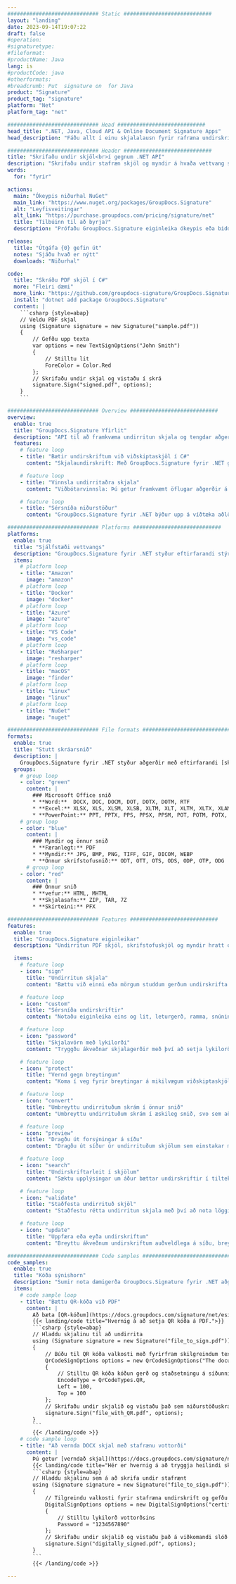 ```yaml
---
############################# Static ############################
layout: "landing"
date: 2023-09-14T19:07:22
draft: false
#operation: 
#signaturetype: 
#fileformat: 
#productName: Java
lang: is
#productCode: java
#otherformats: 
#breadcrumb: Put  signature on  for Java
product: "Signature"
product_tag: "signature"
platform: "Net"
platform_tag: "net"

############################# Head ############################
head_title: ".NET, Java, Cloud API & Online Document Signature Apps"
head_description: "Fáðu allt í einu skjalalausn fyrir rafræna undirskrift fyrir .NET, Java og skýjaforrit. Skrifaðu undir algeng skjalasnið á netinu með því að nota einfaldan draga og sleppa eiginleika"

############################# Header ############################
title: "Skrifaðu undir skjöl<br>í gegnum .NET API"
description: "Skrifaðu undir stafræn skjöl og myndir á hvaða vettvang sem er með því að nota sveigjanleg API og app byggðar lausnir fyrir forritara og endanotendur."
words:
  for: "fyrir"

actions:
  main: "Ókeypis niðurhal NuGet"
  main_link: "https://www.nuget.org/packages/GroupDocs.Signature"
  alt: "Leyfisveitingar"
  alt_link: "https://purchase.groupdocs.com/pricing/signature/net"
  title: "Tilbúinn til að byrja?"
  description: "Prófaðu GroupDocs.Signature eiginleika ókeypis eða biddu um leyfi"

release:
  title: "Útgáfa {0} gefin út"
  notes: "Sjáðu hvað er nýtt"
  downloads: "Niðurhal"

code:
  title: "Skráðu PDF skjöl í C#"
  more: "Fleiri dæmi"
  more_link: "https://github.com/groupdocs-signature/GroupDocs.Signature-for-.NET"
  install: "dotnet add package GroupDocs.Signature"
  content: |
    ```csharp {style=abap}   
    // Veldu PDF skjal
    using (Signature signature = new Signature("sample.pdf"))
    {
        // Gefðu upp texta
        var options = new TextSignOptions("John Smith")
        {
            // Stilltu lit
            ForeColor = Color.Red
        };
        // Skrifaðu undir skjal og vistaðu í skrá
        signature.Sign("signed.pdf", options);
    }
    ```

############################# Overview ############################
overview:
  enable: true
  title: "GroupDocs.Signature Yfirlit"
  description: "API til að framkvæma undirritun skjala og tengdar aðgerðir í .NET forritum"
  features:
    # feature loop
    - title: "Bætir undirskriftum við viðskiptaskjöl í C#"
      content: "Skjalaundirskrift: Með GroupDocs.Signature fyrir .NET geturðu bætt ýmsum gerðum undirskrifta, svo sem texta, myndum, strikamerkjum og stafrænum skilríkjum, við PDF og Office skjöl. Þetta API gerir þér kleift að undirrita skjölin þín með næstum hvaða gagnategund sem er, þar á meðal falin lýsigögn."

    # feature loop
    - title: "Vinnsla undirritaðra skjala"
      content: "Viðbótarvinnsla: Þú getur framkvæmt öflugar aðgerðir á undirrituðum skjölum með GroupDocs.Signature. Þetta felur í sér að leita að núverandi undirskriftum í viðskiptaskjölum og sannreyna þær með sérstökum forsendum. Að auki geturðu sótt skjalaupplýsingar og forskoðað síður í gegnum þetta .NET API."

    # feature loop
    - title: "Sérsníða niðurstöður"
      content: "GroupDocs.Signature fyrir .NET býður upp á víðtæka aðlögunarmöguleika. Þú getur staðsett undirskriftir nákvæmlega hvar sem er á skjalasíðu og stillt útlit þeirra með ýmsum stillingum. Ennfremur styður þetta API vistun unnum skjölum á fjölmörgum studdum sniðum."

############################# Platforms ############################
platforms:
  enable: true
  title: "Sjálfstæði vettvangs"
  description: "GroupDocs.Signature fyrir .NET styður eftirfarandi stýrikerfi, ramma og pakkastjóra"
  items:
    # platform loop
    - title: "Amazon"
      image: "amazon"
    # platform loop
    - title: "Docker"
      image: "docker"
    # platform loop
    - title: "Azure"
      image: "azure"
    # platform loop
    - title: "VS Code"
      image: "vs_code"
    # platform loop
    - title: "ReSharper"
      image: "resharper"
    # platform loop
    - title: "macOS"
      image: "finder"
    # platform loop
    - title: "Linux"
      image: "linux"
    # platform loop
    - title: "NuGet"
      image: "nuget"

############################# File formats ############################
formats:
  enable: true
  title: "Stutt skráarsnið"
  description: |
    GroupDocs.Signature fyrir .NET styður aðgerðir með eftirfarandi [skráarsniðum](https://docs.groupdocs.com/signature/net/supported-document-formats/).
  groups:
    # group loop
    - color: "green"
      content: |
        ### Microsoft Office snið
        * **Word:**  DOCX, DOC, DOCM, DOT, DOTX, DOTM, RTF
        * **Excel:** XLSX, XLS, XLSM, XLSB, XLTM, XLT, XLTM, XLTX, XLAM, SXC, SpreadsheetML
        * **PowerPoint:** PPT, PPTX, PPS, PPSX, PPSM, POT, POTM, POTX, PPTM
    # group loop
    - color: "blue"
      content: |
        ### Myndir og önnur snið
        * **Færanlegt:** PDF
        * **Myndir:** JPG, BMP, PNG, TIFF, GIF, DICOM, WEBP
        * **Önnur skrifstofusnið:** ODT, OTT, OTS, ODS, ODP, OTP, ODG
      # group loop
    - color: "red"
      content: |
        ### Önnur snið
        * **vefur:** HTML, MHTML
        * **Skjalasafn:** ZIP, TAR, 7Z
        * **Skírteini:** PFX

############################# Features ############################
features:
  enable: true
  title: "GroupDocs.Signature eiginleikar"
  description: "Undirritun PDF skjöl, skrifstofuskjöl og myndir hratt og örugglega"

  items:
    # feature loop
    - icon: "sign"
      title: "Undirritun skjala"
      content: "Bættu við einni eða mörgum studdum gerðum undirskrifta nákvæmlega á hvaða tilteknu stað sem er á viðskiptaskjölum."

    # feature loop
    - icon: "custom"
      title: "Sérsníða undirskriftir"
      content: "Notaðu eiginleika eins og lit, leturgerð, ramma, snúning osfrv., til að stilla útlit undirskrifta."

    # feature loop
    - icon: "password"
      title: "Skjalavörn með lykilorði"
      content: "Tryggðu ákveðnar skjalagerðir með því að setja lykilorð eftir undirritun."

    # feature loop
    - icon: "protect"
      title: "Vernd gegn breytingum"
      content: "Koma í veg fyrir breytingar á mikilvægum viðskiptaskjölum eftir að hafa bætt við undirskrift með stafrænu skilríki."

    # feature loop
    - icon: "convert"
      title: "Umbreyttu undirrituðum skrám í önnur snið"
      content: "Umbreyttu undirrituðum skrám í æskileg snið, svo sem að vista Word skjal sem PDF."

    # feature loop
    - icon: "preview"
      title: "Dragðu út forsýningar á síðu"
      content: "Dragðu út síður úr undirrituðum skjölum sem einstakar myndir til framtíðarvinnslu."

    # feature loop
    - icon: "search"
      title: "Undirskriftarleit í skjölum"
      content: "Sæktu upplýsingar um áður bættar undirskriftir í tilteknum skjölum."

    # feature loop
    - icon: "validate"
      title: "Staðfesta undirrituð skjöl"
      content: "Staðfestu rétta undirritun skjala með því að nota löggildingareiginleika."

    # feature loop
    - icon: "update"
      title: "Uppfæra eða eyða undirskriftum"
      content: "Breyttu ákveðnum undirskriftum auðveldlega á síðu, breyttu texta þeirra eða eyddu þeim án vandræða."

############################# Code samples ############################
code_samples:
  enable: true
  title: "Kóða sýnishorn"
  description: "Sumir nota dæmigerða GroupDocs.Signature fyrir .NET aðgerðir"
  items:
    # code sample loop
    - title: "Bættu QR-kóða við PDF"
      content: |
        Að bæta [QR-kóðum](https://docs.groupdocs.com/signature/net/esign-document-with-qr-code-signature/) við sérstakar síður af PDF skjölum getur aukið viðskiptaferla. Hér að neðan er dæmi um hvernig á að bæta við QR kóða með GroupDocs.Signature.
        {{< landing/code title="Hvernig á að setja QR kóða á PDF.">}}
        ```csharp {style=abap}
        // Hladdu skjalinu til að undirrita
        using (Signature signature = new Signature("file_to_sign.pdf"))
        {
            // Búðu til QR kóða valkosti með fyrirfram skilgreindum texta
            QrCodeSignOptions options = new QrCodeSignOptions("The document is approved by John Smith")
            {
                // Stilltu QR kóða kóðun gerð og staðsetningu á síðunni
                EncodeType = QrCodeTypes.QR,
                Left = 100,
                Top = 100
            };
            // Skrifaðu undir skjalið og vistaðu það sem niðurstöðuskrá
            signature.Sign("file_with_QR.pdf", options);
        }
        ```
        {{< /landing/code >}}
    # code sample loop
    - title: "Að vernda DOCX skjal með stafrænu vottorði"
      content: |
        Þú getur [verndað skjal](https://docs.groupdocs.com/signature/net/esign-document-with-digital-signature/) með því að nota persónulegar undirskriftir eða fyrirtækjaundirskriftir sem eru geymdar sem stafræn skilríki. Slíkum vernduðum skjölum er ekki hægt að breyta án þess að ógilda undirskriftina.
        {{< landing/code title="Hér er hvernig á að tryggja heilindi skjalsins.">}}
        ```csharp {style=abap}   
        // Hladdu skjalinu sem á að skrifa undir stafrænt
        using (Signature signature = new Signature("file_to_sign.pdf"))
        {
            // Tilgreindu valkosti fyrir stafræna undirskrift og gefðu upp slóðina að vottorðaskránni
            DigitalSignOptions options = new DigitalSignOptions("certificate.pfx")
            {
                // Stilltu lykilorð vottorðsins
                Password = "1234567890"
            };
            // Skrifaðu undir skjalið og vistaðu það á viðkomandi slóð
            signature.Sign("digitally_signed.pdf", options);
        }
        ```
        {{< /landing/code >}}

---
```

